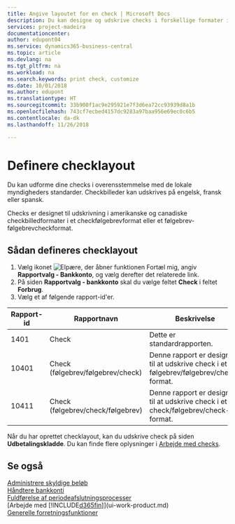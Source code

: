 ```yaml
---
title: Angive layoutet for en check | Microsoft Docs
description: Du kan designe og udskrive checks i forskellige formater i overensstemmelse med standarderne.
services: project-madeira
documentationcenter: 
author: edupont04
ms.service: dynamics365-business-central
ms.topic: article
ms.devlang: na
ms.tgt_pltfrm: na
ms.workload: na
ms.search.keywords: print check, customize
ms.date: 10/01/2018
ms.author: edupont
ms.translationtype: HT
ms.sourcegitcommit: 33b900f1ac9e295921e7f3d6ea72cc93939d8a1b
ms.openlocfilehash: 743cf7ecbed4157dc9283a97baa956e69ec0c6b5
ms.contentlocale: da-dk
ms.lasthandoff: 11/26/2018

---
```

# <a name="define-check-layouts"></a>Definere checklayout
Du kan udforme dine checks i overensstemmelse med de lokale myndigheders standarder. Checkbilleder kan udskrives på engelsk, fransk eller spansk.

Checks er designet til udskrivning i amerikanske og canadiske checkbilledformater i et checkfølgebrevformat eller et følgebrev-følgebrevcheckformat.

## <a name="to-define-check-layouts"></a>Sådan defineres checklayout
1. Vælg ikonet ![Elpære, der åbner funktionen Fortæl mig](media/ui-search/search_small.png "Fortæl mig, hvad du vil foretage dig"), angiv **Rapportvalg - Bankkonto**, og vælg derefter det relaterede link.
2. På siden **Rapportvalg - bankkonto** skal du vælge feltet **Check** i feltet **Forbrug**.
3. Vælg et af følgende rapport-id'er.

| Rapport-id | Rapportnavn | Beskrivelse |
| --- | --- | --- |
| 1401 |Check |Dette er standardrapporten. |
| 10401 |Check (følgebrev/følgebrev/check) |Denne rapport er designet til at udskrive check i et følgebrev/følgebrev/check-format. |
| 10411 |Check (følgebrev/check/følgebrev) |Denne rapport er designet til at udskrive check i et check/følgebrev/check-format. |

Når du har oprettet checklayout, kan du udskrive check på siden **Udbetalingskladde**. Du kan finde flere oplysninger i [Arbejde med checks](payables-how-work-checks.md).

## <a name="see-also"></a>Se også
[Administrere skyldige beløb](payables-manage-payables.md)  
[Håndtere bankkonti](bank-manage-bank-accounts.md)   
[Fuldførelse af periodeafslutningsprocesser](year-how-complete-period-end-processes.md)  
[Arbejde med [!INCLUDE[d365fin](includes/d365fin_md.md)]](ui-work-product.md)  
[Generelle forretningsfunktioner](ui-across-business-areas.md)


